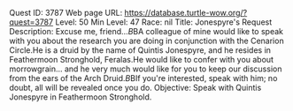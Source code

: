 Quest ID: 3787
Web page URL: https://database.turtle-wow.org/?quest=3787
Level: 50
Min Level: 47
Race: nil
Title: Jonespyre's Request
Description: Excuse me, friend...$B$BA colleague of mine would like to speak with you about the research you are doing in conjunction with the Cenarion Circle.He is a druid by the name of Quintis Jonespyre, and he resides in Feathermoon Stronghold, Feralas.He would like to confer with you about morrowgrain... and he very much would like for you to keep our discussion from the ears of the Arch Druid.$B$BIf you're interested, speak with him; no doubt, all will be revealed once you do.
Objective: Speak with Quintis Jonespyre in Feathermoon Stronghold.
